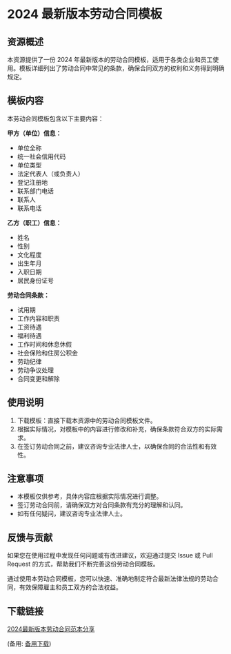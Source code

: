 # 2024 最新版本劳动合同模板

## 资源概述

本资源提供了一份 2024 年最新版本的劳动合同模板，适用于各类企业和员工使用。模板详细列出了劳动合同中常见的条款，确保合同双方的权利和义务得到明确规定。

## 模板内容

本劳动合同模板包含以下主要内容：

**甲方（单位）信息：**

- 单位全称
- 统一社会信用代码
- 单位类型
- 法定代表人（或负责人）
- 登记注册地
- 联系部门电话
- 联系人
- 联系电话

**乙方（职工）信息：**

- 姓名
- 性别
- 文化程度
- 出生年月
- 入职日期
- 居民身份证号

**劳动合同条款：**

- 试用期
- 工作内容和职责
- 工资待遇
- 福利待遇
- 工作时间和休息休假
- 社会保险和住房公积金
- 劳动纪律
- 劳动争议处理
- 合同变更和解除

## 使用说明

1. 下载模板：直接下载本资源中的劳动合同模板文件。
2. 根据实际情况，对模板中的内容进行修改和补充，确保条款符合双方的实际需求。
3. 在签订劳动合同之前，建议咨询专业法律人士，以确保合同的合法性和有效性。

## 注意事项

- 本模板仅供参考，具体内容应根据实际情况进行调整。
- 签订劳动合同前，请确保双方对合同条款有充分的理解和认同。
- 如有任何疑问，建议咨询专业法律人士。

## 反馈与贡献

如果您在使用过程中发现任何问题或有改进建议，欢迎通过提交 Issue 或 Pull Request 的方式，帮助我们不断完善这份劳动合同模板。

通过使用本劳动合同模板，您可以快速、准确地制定符合最新法律法规的劳动合同，有效保障雇主和员工双方的合法权益。

## 下载链接
[2024最新版本劳动合同范本分享](https://pan.quark.cn/s/d59f6d1235ae) 

(备用: [备用下载](https://pan.baidu.com/s/1vgwWd7gc-S8z-59KUuXLWQ?pwd=1234))
